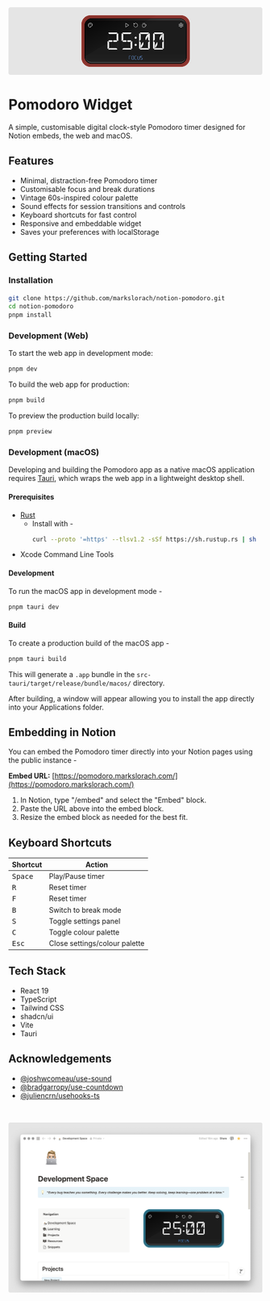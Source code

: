 ![banner](.github/readme-assets/notion-pomodoro-banner.png)

# Pomodoro Widget

A simple, customisable digital clock-style Pomodoro timer designed for Notion embeds, the web and macOS.

## Features

- Minimal, distraction-free Pomodoro timer
- Customisable focus and break durations
- Vintage 60s-inspired colour palette
- Sound effects for session transitions and controls
- Keyboard shortcuts for fast control
- Responsive and embeddable widget
- Saves your preferences with localStorage

## Getting Started

### Installation

```bash
git clone https://github.com/markslorach/notion-pomodoro.git
cd notion-pomodoro
pnpm install
```

### Development (Web)

To start the web app in development mode:

```bash
pnpm dev
```

To build the web app for production:

```bash
pnpm build
```

To preview the production build locally:

```bash
pnpm preview
```

### Development (macOS)

Developing and building the Pomodoro app as a native macOS application requires [Tauri](https://tauri.app/), which wraps the web app in a lightweight desktop shell.

#### Prerequisites
- [Rust](https://www.rust-lang.org/tools/install)
  - Install with -
    ```bash
    curl --proto '=https' --tlsv1.2 -sSf https://sh.rustup.rs | sh
    ```
- Xcode Command Line Tools

#### Development

To run the macOS app in development mode -

```bash
pnpm tauri dev
```

#### Build

To create a production build of the macOS app -

```bash
pnpm tauri build
```

This will generate a `.app` bundle in the `src-tauri/target/release/bundle/macos/` directory.

After building, a window will appear allowing you to install the app directly into your Applications folder.

## Embedding in Notion

You can embed the Pomodoro timer directly into your Notion pages using the public instance -

**Embed URL:** [https://pomodoro.markslorach.com/](https://pomodoro.markslorach.com/)

1. In Notion, type "/embed" and select the "Embed" block.
2. Paste the URL above into the embed block.
3. Resize the embed block as needed for the best fit.

## Keyboard Shortcuts

<table>
  <thead>
    <tr>
      <th>Shortcut</th>
      <th>Action</th>
    </tr>
  </thead>
  <tbody>
    <tr>
      <td><kbd>Space</kbd></td>
      <td>Play/Pause timer</td>
    </tr>
    <tr>
      <td><kbd>R</kbd></td>
      <td>Reset timer</td>
    </tr>
    <tr>
      <td><kbd>F</kbd></td>
      <td>Reset timer</td>
    </tr>
    <tr>
      <td><kbd>B</kbd></td>
      <td>Switch to break mode</td>
    </tr>
    <tr>
      <td><kbd>S</kbd></td>
      <td>Toggle settings panel</td>
    </tr>
    <tr>
      <td><kbd>C</kbd></td>
      <td>Toggle colour palette</td>
    </tr>
    <tr>
      <td><kbd>Esc</kbd></td>
      <td>Close settings/colour palette</td>
    </tr>
  </tbody>
</table>

## Tech Stack

- React 19
- TypeScript
- Tailwind CSS
- shadcn/ui
- Vite
- Tauri


## Acknowledgements

- [@joshwcomeau/use-sound](https://github.com/joshwcomeau/use-sound)
- [@bradgarropy/use-countdown](https://github.com/bradgarropy/use-countdown)
- [@juliencrn/usehooks-ts](https://github.com/juliencrn/usehooks-ts.git)

<br/>

![banner](.github/readme-assets/notion-pomodoro-example.png)